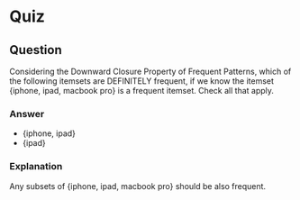 Quiz
====  

Question
--------  
Considering the Downward Closure Property of Frequent Patterns, which of the following itemsets are DEFINITELY frequent, if we know the itemset {iphone, ipad, macbook pro} is a frequent itemset. Check all that apply.  

### Answer  
* {iphone, ipad}  
* {ipad}  

### Explanation  
Any subsets of {iphone, ipad, macbook pro} should be also frequent.  
